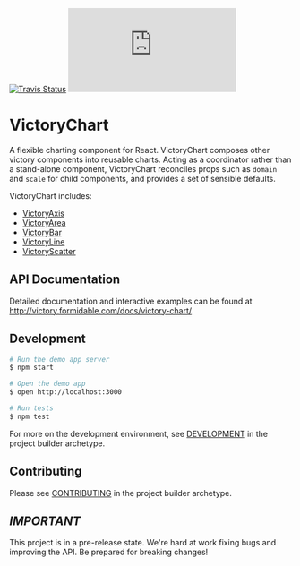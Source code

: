 [![Travis Status][trav_img]][trav_site]
![](https://badge-size.herokuapp.com/FormidableLabs/victory-chart/master/dist/victory-chart.min.js?compression=gzip)

VictoryChart
=============

A flexible charting component for React. VictoryChart composes other victory components into reusable charts. Acting as a coordinator rather than a stand-alone component, VictoryChart reconciles props such as `domain` and `scale` for child components, and provides a set of sensible defaults.

VictoryChart includes:

- [VictoryAxis](http://victory.formidable.com/docs/victory-axis)
- [VictoryArea](http://victory.formidable.com/docs/victory-area)
- [VictoryBar](http://victory.formidable.com/docs/victory-bar)
- [VictoryLine](http://victory.formidable.com/docs/victory-line)
- [VictoryScatter](http://victory.formidable.com/docs/victory-scatter)

## API Documentation
Detailed documentation and interactive examples can be found at http://victory.formidable.com/docs/victory-chart/

## Development

```sh
# Run the demo app server
$ npm start

# Open the demo app
$ open http://localhost:3000

# Run tests
$ npm test
```

For more on the development environment, see [DEVELOPMENT](https://github.com/FormidableLabs/builder-victory-component/blob/master/dev/DEVELOPMENT.md) in the project builder archetype.

## Contributing

Please see [CONTRIBUTING](https://github.com/FormidableLabs/builder-victory-component/blob/master/dev/CONTRIBUTING.md) in the project builder archetype.

## _IMPORTANT_

This project is in a pre-release state. We're hard at work fixing bugs and improving the API. Be prepared for breaking changes!

[trav_img]: https://api.travis-ci.org/FormidableLabs/victory-chart.svg
[trav_site]: https://travis-ci.org/FormidableLabs/victory-chart
